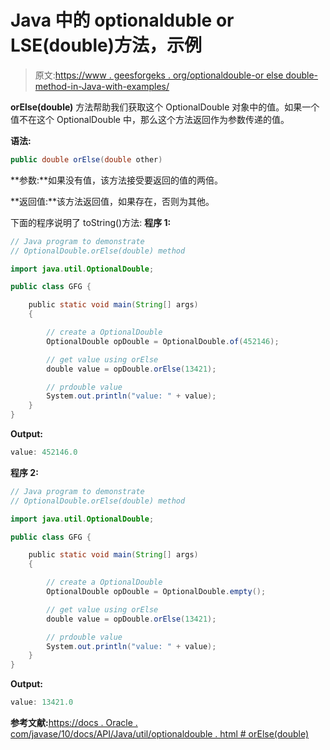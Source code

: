 # Java 中的 optionalduble or LSE(double)方法，示例

> 原文:[https://www . geesforgeks . org/optionaldouble-or else double-method-in-Java-with-examples/](https://www.geeksforgeeks.org/optionaldouble-orelsedouble-method-in-java-with-examples/)

**orElse(double)** 方法帮助我们获取这个 OptionalDouble 对象中的值。如果一个值不在这个 OptionalDouble 中，那么这个方法返回作为参数传递的值。

**语法:**

```java
public double orElse(double other)

```

**参数:**如果没有值，该方法接受要返回的值的两倍。

**返回值:**该方法返回值，如果存在，否则为其他。

下面的程序说明了 toString()方法:
**程序 1:**

```java
// Java program to demonstrate
// OptionalDouble.orElse(double) method

import java.util.OptionalDouble;

public class GFG {

    public static void main(String[] args)
    {

        // create a OptionalDouble
        OptionalDouble opDouble = OptionalDouble.of(452146);

        // get value using orElse
        double value = opDouble.orElse(13421);

        // prdouble value
        System.out.println("value: " + value);
    }
}
```

**Output:**

```java
value: 452146.0

```

**程序 2:**

```java
// Java program to demonstrate
// OptionalDouble.orElse(double) method

import java.util.OptionalDouble;

public class GFG {

    public static void main(String[] args)
    {

        // create a OptionalDouble
        OptionalDouble opDouble = OptionalDouble.empty();

        // get value using orElse
        double value = opDouble.orElse(13421);

        // prdouble value
        System.out.println("value: " + value);
    }
}
```

**Output:**

```java
value: 13421.0

```

**参考文献:**[https://docs . Oracle . com/javase/10/docs/API/Java/util/optionaldouble . html # orElse(double)](https://docs.oracle.com/javase/10/docs/api/java/util/OptionalDouble.html#orElse(double))